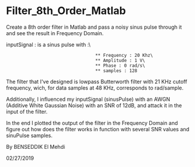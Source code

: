 # Filter_8th_Order_Matlab
Create a 8th order filter in Matlab and pass a noisy sinus pulse through it and see the result in Frequency Domain.

inputSignal : is a sinus pulse with :\

                                      ** Frequency : 20 Khz\
                                      ** Amplitude : 1 V\
                                      ** Phase : 0 rad/s\
                                      ** samples : 128

The filter that I've designed is lowpass Butterworth filter with 21 KHz cutoff frequency, wich, for data samples at 48 KHz, corresponds to rad/sample.

Additionally, I influenced my inputSignal (sinusPulse) with an AWGN (Additive White Gaussian Noise) with an SNR of 12dB, and attack it in the input of the filter.


In the end I plotted the output of the filter in the Frequency Domain and figure out how does the filter works in function with several SNR values and sinuPulse samples.

By BENSEDDIK El Mehdi

02/27/2019
